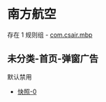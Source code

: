 # 南方航空

存在 1 规则组 - [com.csair.mbp](/src/apps/com.csair.mbp.ts)

## 未分类-首页-弹窗广告

默认禁用

- [快照-0](https://i.gkd.li/i/13197497)
